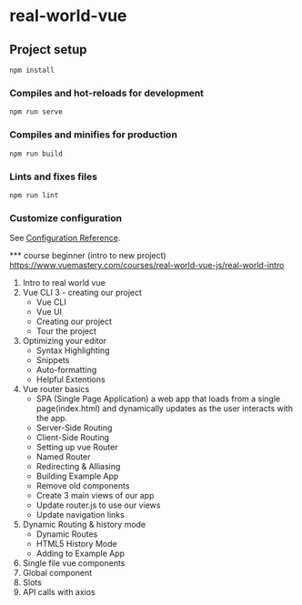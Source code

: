 # real-world-vue

## Project setup

```
npm install
```

### Compiles and hot-reloads for development

```
npm run serve
```

### Compiles and minifies for production

```
npm run build
```

### Lints and fixes files

```
npm run lint
```

### Customize configuration

See [Configuration Reference](https://cli.vuejs.org/config/).

\*\*\* course beginner (intro to new project)
https://www.vuemastery.com/courses/real-world-vue-js/real-world-intro

1. Intro to real world vue
2. Vue CLI 3 - creating our project
   - Vue CLI
   - Vue UI
   - Creating our project
   - Tour the project
3. Optimizing your editor
   - Syntax Highlighting
   - Snippets
   - Auto-formatting
   - Helpful Extentions
4. Vue router basics
   - SPA (Single Page Application)
     a web app that loads from a single page(index.html) and dynamically updates as the user interacts with the app.
   - Server-Side Routing
   - Client-Side Routing
   - Setting up vue Router
   - Named Router
   - Redirecting & Alliasing
   - Building Example App
   - Remove old components
   - Create 3 main views of our app
   - Update router.js to use our views
   - Update navigation links
5. Dynamic Routing & history mode
   - Dynamic Routes
   - HTML5 History Mode
   - Adding to Example App
6. Single file vue components
7. Global component
8. Slots
9. API calls with axios
